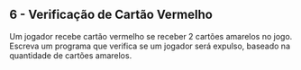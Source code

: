 ## 6 - Verificação de Cartão Vermelho

Um jogador recebe cartão vermelho se receber 2 cartões amarelos no jogo. Escreva um programa que verifica se um jogador será expulso, baseado na quantidade de cartões amarelos.